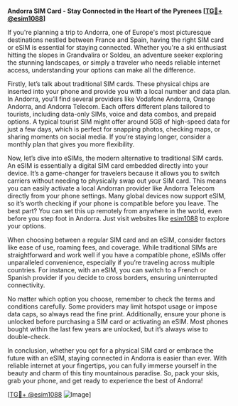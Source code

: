 **Andorra SIM Card - Stay Connected in the Heart of the Pyrenees [[TG💪+ @esim1088](https://t.me/s/esim1088)]**

If you're planning a trip to Andorra, one of Europe's most picturesque destinations nestled between France and Spain, having the right SIM card or eSIM is essential for staying connected. Whether you're a ski enthusiast hitting the slopes in Grandvalira or Soldeu, an adventure seeker exploring the stunning landscapes, or simply a traveler who needs reliable internet access, understanding your options can make all the difference.

Firstly, let’s talk about traditional SIM cards. These physical chips are inserted into your phone and provide you with a local number and data plan. In Andorra, you’ll find several providers like Vodafone Andorra, Orange Andorra, and Andorra Telecom. Each offers different plans tailored to tourists, including data-only SIMs, voice and data combos, and prepaid options. A typical tourist SIM might offer around 5GB of high-speed data for just a few days, which is perfect for snapping photos, checking maps, or sharing moments on social media. If you’re staying longer, consider a monthly plan that gives you more flexibility.

Now, let’s dive into eSIMs, the modern alternative to traditional SIM cards. An eSIM is essentially a digital SIM card embedded directly into your device. It’s a game-changer for travelers because it allows you to switch carriers without needing to physically swap out your SIM card. This means you can easily activate a local Andorran provider like Andorra Telecom directly from your phone settings. Many global devices now support eSIM, so it’s worth checking if your phone is compatible before you leave. The best part? You can set this up remotely from anywhere in the world, even before you step foot in Andorra. Just visit websites like [esim1088](https://t.me/s/esim1088) to explore your options.

When choosing between a regular SIM card and an eSIM, consider factors like ease of use, roaming fees, and coverage. While traditional SIMs are straightforward and work well if you have a compatible phone, eSIMs offer unparalleled convenience, especially if you’re traveling across multiple countries. For instance, with an eSIM, you can switch to a French or Spanish provider if you decide to cross borders, ensuring uninterrupted connectivity.

No matter which option you choose, remember to check the terms and conditions carefully. Some providers may limit hotspot usage or impose data caps, so always read the fine print. Additionally, ensure your phone is unlocked before purchasing a SIM card or activating an eSIM. Most phones bought within the last few years are unlocked, but it’s always wise to double-check.

In conclusion, whether you opt for a physical SIM card or embrace the future with an eSIM, staying connected in Andorra is easier than ever. With reliable internet at your fingertips, you can fully immerse yourself in the beauty and charm of this tiny mountainous paradise. So, pack your skis, grab your phone, and get ready to experience the best of Andorra!

[[TG💪+ @esim1088](https://t.me/s/esim1088) ![Image](https://i.postimg.cc/Y0z9fWf4/image.png)]